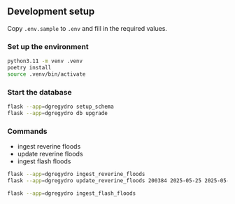 ## Development setup
Copy `.env.sample` to `.env` and fill in the required values.

### Set up the environment

```bash
python3.11 -m venv .venv
poetry install
source .venv/bin/activate
```

### Start the database
```bash
flask --app=dgregydro setup_schema
flask --app=dgregydro db upgrade
```

### Commands
- ingest reverine floods
- update reverine floods
- ingest flash floods

```bash
flask --app=dgregydro ingest_reverine_floods
flask --app=dgregydro update_reverine_floods 200384 2025-05-25 2025-05-25 40

flask --app=dgregydro ingest_flash_floods
```

